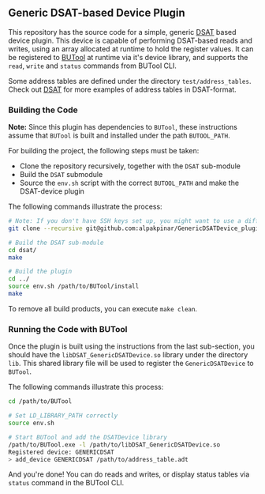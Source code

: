 ## Generic DSAT-based Device Plugin

This repository has the source code for a simple, generic [DSAT](https://gitlab.com/BU-EDF/dsat) based device plugin. This device
is capable of performing DSAT-based reads and writes, using an array allocated at runtime to hold the register values. It can be
registered to [BUTool](https://github.com/BU-Tools/BUTool/tree/release/v2.0) at runtime via it's device library, and supports the
`read`, `write` and `status` commands from BUTool CLI.

Some address tables are defined under the directory `test/address_tables`. Check out [DSAT](https://gitlab.com/BU-EDF/dsat) for
more examples of address tables in DSAT-format.

### Building the Code

**Note:** Since this plugin has dependencies to `BUTool`, these instructions assume that `BUTool` is built and installed under the path `BUTOOL_PATH`. 

For building the project, the following steps must be taken:

- Clone the repository recursively, together with the `DSAT` sub-module
- Build the `DSAT` submodule
- Source the `env.sh` script with the correct `BUTOOL_PATH` and make the DSAT-device plugin

The following commands illustrate the process:

```bash
# Note: If you don't have SSH keys set up, you might want to use a different GitHub Auth 
git clone --recursive git@github.com:alpakpinar/GenericDSATDevice_plugin.git

# Build the DSAT sub-module
cd dsat/
make

# Build the plugin
cd ../
source env.sh /path/to/BUTool/install
make
```

To remove all build products, you can execute `make clean`.

### Running the Code with BUTool

Once the plugin is built using the instructions from the last sub-section, you should have the `libDSAT_GenericDSATDevice.so` library under the directory `lib`. This shared library file will be used to register the `GenericDSATDevice` to `BUTool`. 

The following commands illustrate this process:

```bash
cd /path/to/BUTool

# Set LD_LIBRARY_PATH correctly
source env.sh

# Start BUTool and add the DSATDevice library
/path/to/BUTool.exe -l /path/to/libDSAT_GenericDSATDevice.so
Registered device: GENERICDSAT
> add_device GENERICDSAT /path/to/address_table.adt
```

And you're done! You can do reads and writes, or display status tables via `status` command in the BUTool CLI.

